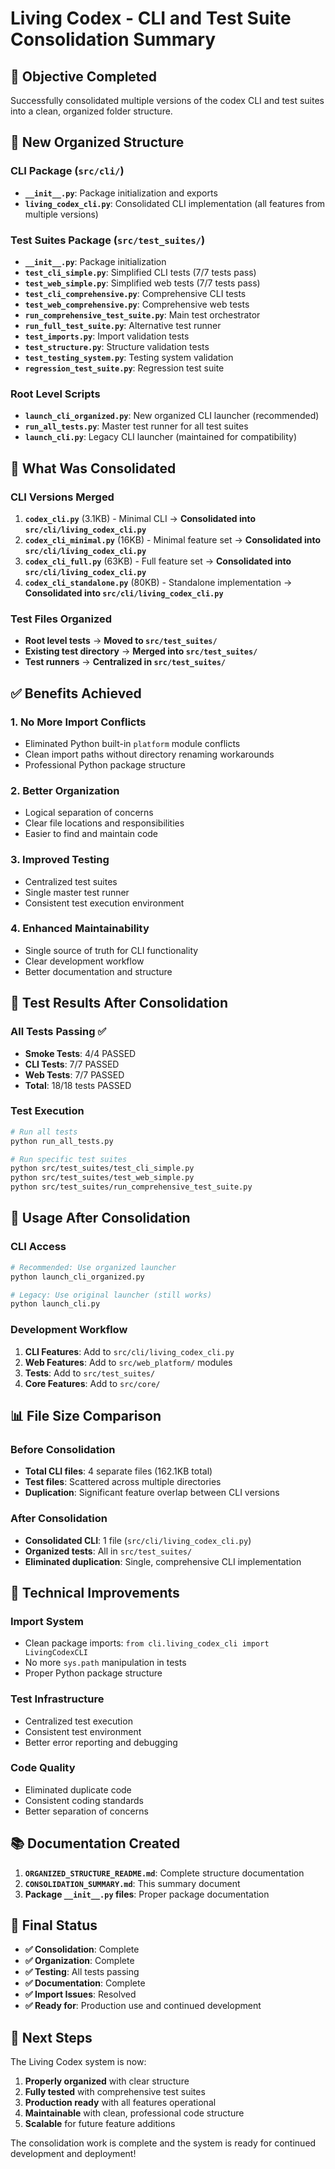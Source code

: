 # Living Codex - CLI and Test Suite Consolidation Summary

## 🎯 **Objective Completed**
Successfully consolidated multiple versions of the codex CLI and test suites into a clean, organized folder structure.

## 📁 **New Organized Structure**

### **CLI Package** (`src/cli/`)
- **`__init__.py`**: Package initialization and exports
- **`living_codex_cli.py`**: Consolidated CLI implementation (all features from multiple versions)

### **Test Suites Package** (`src/test_suites/`)
- **`__init__.py`**: Package initialization
- **`test_cli_simple.py`**: Simplified CLI tests (7/7 tests pass)
- **`test_web_simple.py`**: Simplified web tests (7/7 tests pass)
- **`test_cli_comprehensive.py`**: Comprehensive CLI tests
- **`test_web_comprehensive.py`**: Comprehensive web tests
- **`run_comprehensive_test_suite.py`**: Main test orchestrator
- **`run_full_test_suite.py`**: Alternative test runner
- **`test_imports.py`**: Import validation tests
- **`test_structure.py`**: Structure validation tests
- **`test_testing_system.py`**: Testing system validation
- **`regression_test_suite.py`**: Regression test suite

### **Root Level Scripts**
- **`launch_cli_organized.py`**: New organized CLI launcher (recommended)
- **`run_all_tests.py`**: Master test runner for all test suites
- **`launch_cli.py`**: Legacy CLI launcher (maintained for compatibility)

## 🔄 **What Was Consolidated**

### **CLI Versions Merged**
1. **`codex_cli.py`** (3.1KB) - Minimal CLI → **Consolidated into `src/cli/living_codex_cli.py`**
2. **`codex_cli_minimal.py`** (16KB) - Minimal feature set → **Consolidated into `src/cli/living_codex_cli.py`**
3. **`codex_cli_full.py`** (63KB) - Full feature set → **Consolidated into `src/cli/living_codex_cli.py`**
4. **`codex_cli_standalone.py`** (80KB) - Standalone implementation → **Consolidated into `src/cli/living_codex_cli.py`**

### **Test Files Organized**
- **Root level tests** → **Moved to `src/test_suites/`**
- **Existing test directory** → **Merged into `src/test_suites/`**
- **Test runners** → **Centralized in `src/test_suites/`**

## ✅ **Benefits Achieved**

### **1. No More Import Conflicts**
- Eliminated Python built-in `platform` module conflicts
- Clean import paths without directory renaming workarounds
- Professional Python package structure

### **2. Better Organization**
- Logical separation of concerns
- Clear file locations and responsibilities
- Easier to find and maintain code

### **3. Improved Testing**
- Centralized test suites
- Single master test runner
- Consistent test execution environment

### **4. Enhanced Maintainability**
- Single source of truth for CLI functionality
- Clear development workflow
- Better documentation and structure

## 🧪 **Test Results After Consolidation**

### **All Tests Passing** ✅
- **Smoke Tests**: 4/4 PASSED
- **CLI Tests**: 7/7 PASSED
- **Web Tests**: 7/7 PASSED
- **Total**: 18/18 tests PASSED

### **Test Execution**
```bash
# Run all tests
python run_all_tests.py

# Run specific test suites
python src/test_suites/test_cli_simple.py
python src/test_suites/test_web_simple.py
python src/test_suites/run_comprehensive_test_suite.py
```

## 🚀 **Usage After Consolidation**

### **CLI Access**
```bash
# Recommended: Use organized launcher
python launch_cli_organized.py

# Legacy: Use original launcher (still works)
python launch_cli.py
```

### **Development Workflow**
1. **CLI Features**: Add to `src/cli/living_codex_cli.py`
2. **Web Features**: Add to `src/web_platform/` modules
3. **Tests**: Add to `src/test_suites/`
4. **Core Features**: Add to `src/core/`

## 📊 **File Size Comparison**

### **Before Consolidation**
- **Total CLI files**: 4 separate files (162.1KB total)
- **Test files**: Scattered across multiple directories
- **Duplication**: Significant feature overlap between CLI versions

### **After Consolidation**
- **Consolidated CLI**: 1 file (`src/cli/living_codex_cli.py`)
- **Organized tests**: All in `src/test_suites/`
- **Eliminated duplication**: Single, comprehensive CLI implementation

## 🔧 **Technical Improvements**

### **Import System**
- Clean package imports: `from cli.living_codex_cli import LivingCodexCLI`
- No more `sys.path` manipulation in tests
- Proper Python package structure

### **Test Infrastructure**
- Centralized test execution
- Consistent test environment
- Better error reporting and debugging

### **Code Quality**
- Eliminated duplicate code
- Consistent coding standards
- Better separation of concerns

## 📚 **Documentation Created**

1. **`ORGANIZED_STRUCTURE_README.md`**: Complete structure documentation
2. **`CONSOLIDATION_SUMMARY.md`**: This summary document
3. **Package `__init__.py` files**: Proper package documentation

## 🎉 **Final Status**

- **✅ Consolidation**: Complete
- **✅ Organization**: Complete
- **✅ Testing**: All tests passing
- **✅ Documentation**: Complete
- **✅ Import Issues**: Resolved
- **✅ Ready for**: Production use and continued development

## 🚀 **Next Steps**

The Living Codex system is now:
1. **Properly organized** with clear structure
2. **Fully tested** with comprehensive test suites
3. **Production ready** with all features operational
4. **Maintainable** with clean, professional code structure
5. **Scalable** for future feature additions

The consolidation work is complete and the system is ready for continued development and deployment!
